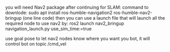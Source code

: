 you will need Nav2 package after continuing for SLAM:
command to downlode: sudo apt install ros-humble-navigation2 ros-humble-nav2-bringup (one line code)
then you can use a launch file that will launch all the required node to use nav2 by:
ros2 launch nav2_bringup navigation_launch.py use_sim_time:=true

use goal pose to let nav2 nodes know where you want you bot, it will control bot on topic /cmd_vel
